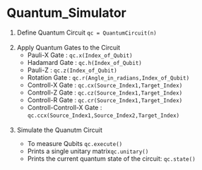 # Quantum_Simulator
<ol><li>Define Quantum Circuit <code>qc = QuantumCircuit(n)</code></li>
  <br><li>Apply Quantum Gates to the Circuit 
  <ul><li>Pauli-X Gate : <code>qc.x(Index_of_Qubit)</code></li>
  <li>Hadamard Gate : <code>qc.h(Index_of_Qubit)</code></li> 
  <li>Pauli-Z : <code>qc.z(Index_of_Qubit)</code></li> 
  <li>Rotation Gate : <code>qc.r(Angle_in_radians,Index_of_Qubit)</code></li> 
  <li>Controll-X Gate : <code>qc.cx(Source_Index1,Target_Index)</code></li>
  <li>Controll-Z Gate : <code>qc.cz(Source_Index1,Target_Index)</code></li>
  <li>Controll-R Gate : <code>qc.cr(Source_Index1,Target_Index)</code></li> 
  <li>Controll-Controll-X Gate : <code>qc.ccx(Source_Index1,Source_Index2,Target_Index)</code></li></ul>
  </li></br>
  <li>Simulate the Quanutm Circuit</li>
  <ul><li>To measure Qubits <code>qc.execute()</code></li>
  <li>Prints a single unitary matrix<code>qc.unitary()</code></li>
  <li>Prints the current quantum state of the circuit: <code>qc.state()</code></li></ul></ol>
